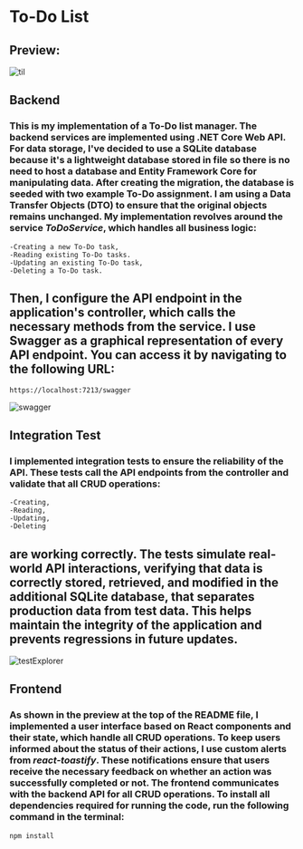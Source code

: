 # To-Do List
## Preview:
![til](/readme_photos/app.gif)

## Backend
### This is my implementation of a To-Do list manager. The backend services are implemented using .NET Core Web API. For data storage, I've decided to use a SQLite database because it's a lightweight database stored in file so there is no need to host a database and Entity Framework Core for manipulating data. After creating the migration, the database is seeded with two example To-Do assignment. I am using a Data Transfer Objects (DTO) to ensure that the original objects remains unchanged. My implementation revolves around the service *ToDoService*, which handles all business logic:
    -Creating a new To-Do task,
    -Reading existing To-Do tasks.
    -Updating an existing To-Do task,
    -Deleting a To-Do task.
## Then, I configure the API endpoint in the application's controller, which calls the necessary methods from the service. I use Swagger as a graphical representation of every API endpoint. You can access it by navigating to the following URL:
    https://localhost:7213/swagger
![swagger](/readme_photos/swagger.PNG)

## Integration Test
### I implemented integration tests to ensure the reliability of the API. These tests call the API endpoints from the controller and validate that all CRUD operations:
    -Creating, 
    -Reading, 
    -Updating,
    -Deleting 
## are working correctly. The tests simulate real-world API interactions, verifying that data is correctly stored, retrieved, and modified in the additional SQLite database, that separates production data from test data. This helps maintain the integrity of the application and prevents regressions in future updates.
![testExplorer](/readme_photos/testExplorer.PNG)

## Frontend
### As shown in the preview at the top of the README file, I implemented a user interface based on React components and their state, which handle all CRUD operations. To keep users informed about the status of their actions, I use custom alerts from *react-toastify*. These notifications ensure that users receive the necessary feedback on whether an action was successfully completed or not. The frontend communicates with the backend API for all CRUD operations. To install all dependencies required for running the code, run the following command in the terminal:
    npm install
